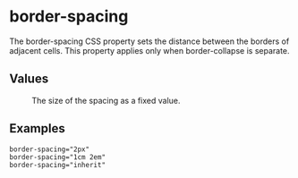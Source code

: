 # border-spacing

The border-spacing CSS property sets the distance between the borders of adjacent <table> cells. This property applies only when border-collapse is separate.


## Values

<dl>
<dt><length></dt>
<dd>The size of the spacing as a fixed value.</dd>
</dl>

## Examples

```
border-spacing="2px"
border-spacing="1cm 2em"
border-spacing="inherit"
```